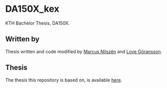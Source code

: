 # DA150X_kex
KTH Bachelor Thesis, DA150X. 

## Written by
Thesis written and code modified by [Marcus Nilszén](https://github.com/mebn) and [Love Göransson](https://github.com/zeetah5).

## Thesis
The thesis this repository is based on, is available [here]().
